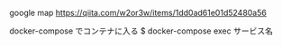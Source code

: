 google map
https://qiita.com/w2or3w/items/1dd0ad61e01d52480a56

docker-compose でコンテナに入る
$ docker-compose exec サービス名 
